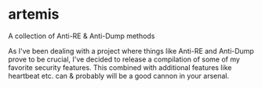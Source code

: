# artemis
A collection of Anti-RE &amp; Anti-Dump methods

As I've been dealing with a project where things like Anti-RE and Anti-Dump prove to be crucial, I've decided to release a compilation of some of my
favorite security features. This combined with additional features like heartbeat etc. can & probably will be a good cannon in your arsenal.
